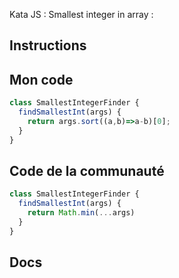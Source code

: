 Kata JS : Smallest integer in array :

## Instructions

## Mon code
```js
class SmallestIntegerFinder {
  findSmallestInt(args) {
    return args.sort((a,b)=>a-b)[0];    
  }
}
```

## Code de la communauté
```js
class SmallestIntegerFinder {
  findSmallestInt(args) {
    return Math.min(...args)
  }
}
```

## Docs
